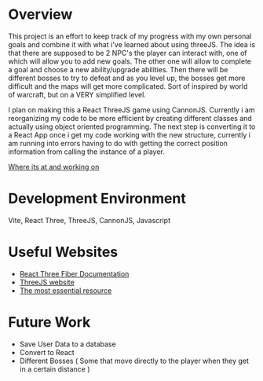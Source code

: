 # Overview
This project is an effort to keep track of my progress with my own personal goals and combine it with what i've learned about using threeJS. The idea is that there are supposed to be 2 NPC's the player can interact with, one of which will allow you to add new goals. The other one will allow to complete a goal and choose a new ability/upgrade abilities. Then there will be different bosses to try to defeat and as you level up, the bosses get more difficult and the maps will get more complicated. Sort of inspired by world of warcraft, but on a VERY simplified level. 

I plan on making this a React ThreeJS game using CannonJS. Currently i am reorganizing my code to be more efficient by creating different classes and actually using object oriented programming. The next step is converting it to a React App once i get my code working with the new structure, currently i am running into errors having to do with getting the correct position information from calling the instance of a player. 



[Where its at and working on](http://youtube.link.goes.here)

# Development Environment
Vite,
React Three,
ThreeJS,
CannonJS,
Javascript

# Useful Websites

- [React Three Fiber Documentation](https://docs.pmnd.rs/react-three-fiber/getting-started/introduction)
- [ThreeJS website](https://threejs.org)
- [The most essential resource](https://youtu.be/dQw4w9WgXcQ?feature=shared)

# Future Work
- Save User Data to a database
- Convert to React
- Different Bosses ( Some that move directly to the player when they get in a certain distance )
